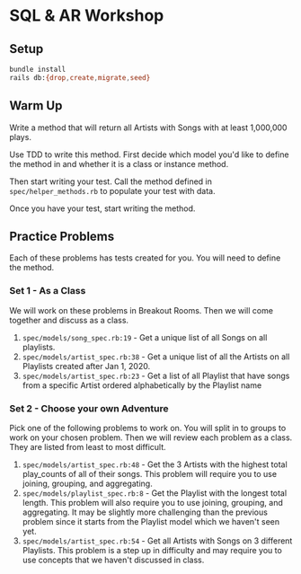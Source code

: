 # SQL & AR Workshop

## Setup
```bash
bundle install
rails db:{drop,create,migrate,seed}
```

## Warm Up

Write a method that will return all Artists with Songs with at least 1,000,000 plays.

Use TDD to write this method. First decide which model you'd like to define the method in and whether it is a class or instance method.

Then start writing your test. Call the method defined in `spec/helper_methods.rb` to populate your test with data.

Once you have your test, start writing the method.

## Practice Problems

Each of these problems has tests created for you. You will need to define the method.

### Set 1 - As a Class

We will work on these problems in Breakout Rooms. Then we will come together and discuss as a class.

1. `spec/models/song_spec.rb:19` - Get a unique list of all Songs on all playlists. 
1. `spec/models/artist_spec.rb:38` - Get a unique list of all the Artists on all Playlists created after Jan 1, 2020. 
1. `spec/models/artist_spec.rb:23` - Get a list of all Playlist that have songs from a specific Artist ordered alphabetically by the Playlist name 

### Set 2 - Choose your own Adventure

Pick one of the following problems to work on. You will split in to groups to work on your chosen problem. Then we will review each problem as a class. They are listed from least to most difficult.

1. `spec/models/artist_spec.rb:48` - Get the 3 Artists with the highest total play_counts of all of their songs. This problem will require you to use joining, grouping, and aggregating.
1. `spec/models/playlist_spec.rb:8` - Get the Playlist with the longest total length. This problem will also require you to use joining, grouping, and aggregating. It may be slightly more challenging than the previous problem since it starts from the Playlist model which we haven't seen yet.
1. `spec/models/artist_spec.rb:54` - Get all Artists with Songs on 3 different Playlists. This problem is a step up in difficulty and may require you to use concepts that we haven't discussed in class.
